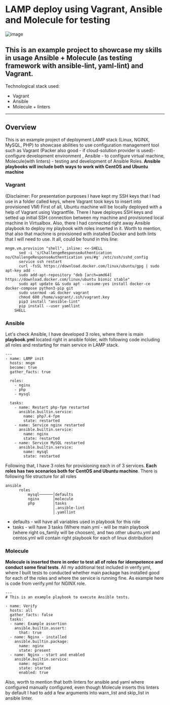 LAMP deploy using Vagrant, Ansible and Molecule for testing
======

![image](https://www.cloudsigma.com/wp-content/uploads/lamp-stack-blog-post.jpg)

This is an example project to showcase my skills in usage Ansible + Molecule (as testing framework with ansible-lint, yaml-lint) and Vagrant.
---
Technological stack used:

- Vagrant
- Ansible 
- Molecule + linters

---
## Overview

This is an example project of deployment LAMP stack (Linux, NGINX, MySQL, PHP) to showcase  abilities to use configuration management tool such as Vagrant (Packer also good - if cloud-solution provider is used)- configure development environment , Ansible - to configure virtual machine, Molecule(with linters) - testing and development of Ansible Roles. **Ansible playbooks will include both ways to work with CentOS and Ubuntu machine**


### Vagrant
(Disclaimer: For presentation purposes I have kept my SSH keys that I had use in a folder called keys, where Vagrant took keys to insert into provisioned VM)
First of all, Ubuntu machine will be locally deployed with a help of Vagrant using Vagrantfile. There I have deployes SSH keys and setted up initial SSH connection between my machine and provisioned local machine in Virtualbox. Also, there I had connected right away Ansible playbook to deploy my playbook with roles inserted in it. Worth to mention, that also that machine is provisioned with installed Docker and both lints that I will need to use. It all, could be found in this line:
```
mngm.vm.provision "shell", inline: <<-SHELL
      sed -i 's/ChallengeResponseAuthentication no/ChallengeResponseAuthentication yes/#g' /etc/ssh/sshd_config
      service ssh restart
      curl -fsSL https://download.docker.com/linux/ubuntu/gpg | sudo apt-key add -
      sudo add-apt-repository "deb [arch=amd64] https://download.docker.com/linux/ubuntu bionic stable"
      sudo apt update && sudo apt --assume-yes install docker-ce docker-compose python3-pip git
      sudo usermod -aG docker vagrant
      chmod 600 /home/vagrant/.ssh/vagrant.key
      pip3 install "ansible-lint"
      pip install --user yamllint
    SHELL
```

### Ansible 
Let's check Ansible, I have developed 3 roles, where there is main **playbook.yml** located right in ansible folder, with following code including all roles and restarting for main service in LAMP stack.
```
---
- name: LAMP init
  hosts: mngm
  become: true
  gather_facts: true

  roles:
    - nginx
    - php
    - mysql

  tasks:
    - name: Restart php-fpm restarted
      ansible.builtin.service:
        name: php7.4-fpm
        state: restarted
    - name: Service nginx restarted
      ansible.builtin.service:
        name: nginx
        state: restarted
    - name: Service MySQL restarted
      ansible.builtin.service:
        name: mysql
        state: restarted
```

Following that, I have 3 roles for provisioning each in of 3 services. **Each roles has two scenarios both for CentOS and Ubuntu machine**. There is following file structure for all roles
```
ansible
      roles
          mysql──────│defaults
          nginx      │molecule
          php        │tasks
                     │.ansible-lint
                     │.yamllint             
```
- defaults - will have all variables used in playbook for this role
- tasks - will have 3 tasks (Where main.yml - will be main playbook (where right os_family will be choosen), and two other ubuntu.yml and centos.yml will contain right playbook for each of linux distribution)

### Molecule
**Molecule is inserted there in order to test all of roles for idempotence and conduct some final tests**. All my additional test included in verify.yml, where I built tests to conducted whether main package has installed good for each of the roles and where the service is running fine. As example here is code from verify.yml for NGINX role.
```
---
# This is an example playbook to execute Ansible tests.

- name: Verify
  hosts: all
  gather_facts: false
  tasks:
  - name: Example assertion
    ansible.builtin.assert:
      that: true
  - name: Nginx - installed
    ansible.builtin.package:
      name: nginx
      state: present
  - name: Nginx - start and enabled
    ansible.builtin.service:
      name: nginx
      state: started
      enabled: true
```

Also, worth to mention that both linters for ansible and yaml where configured manually configured, even though Molecule inserts this linters by default I had to add a few arguments into warn_list and skip_list in ansible linter.
